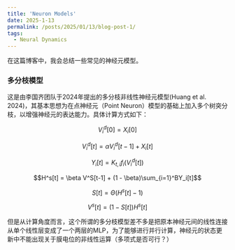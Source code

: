 ```yaml
---
title: 'Neuron Models'
date: 2025-1-13
permalink: /posts/2025/01/13/blog-post-1/
tags:
  - Neural Dynamics
---
```


在这篇博客中，我会总结一些常见的神经元模型。

### 多分枝模型
这是由李国齐团队于2024年提出的多分枝非线性神经元模型(Huang et al. 2024)，其基本思想为在点神经元（Point Neuron）模型的基础上加入多个树突分枝，以增强神经元的表达能力。具体计算方式如下：

$$V_i^d[0] = X_i[0]$$

$$V_i^d[t] = \alpha V_i^d[t-1] + X_i[t]$$

$$Y_i[t] = K_{t, i}f_i(V_i^d[t])$$

$$H^s[t] = \beta V^S[t-1] + (1 - \beta)\sum_{i=1}^BY_i[t]$$

$$S[t] = \Theta(H^s[t] - 1)$$

$$V^s[t] = (1 - S[t])H^s[t]$$

但是从计算角度而言，这个所谓的多分枝模型差不多是把原本神经元间的线性连接从单个线性层变成了一个两层的MLP，为了能够进行并行计算，神经元的状态更新中不能出现关于膜电位的非线性运算（多项式是否可行？）

